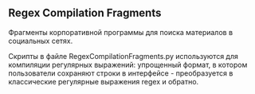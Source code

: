 ## Regex Compilation Fragments

Фрагменты корпоративной программы для поиска материалов в социальных сетях. 

Скрипты в файле RegexCompilationFragments.py используются для компиляции регулярных выражений: упрощенный формат, в котором пользователи сохраняют строки в интерфейсе - преобразуется в классические регулярные выражения regex и обратно.